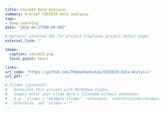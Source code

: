```yaml
---
title: Covid19 Data Analysis
summary: A brief COVID19 data analysis.
tags:
- Deep Learning
date: "2016-04-27T00:00:00Z"

# Optional external URL for project (replaces project detail page).
external_link: ""

image:
  caption: covid19.png
  focal_point: Smart

links:
url_code: "https://github.com/ThomasKanoutas/COVID19-Data-Analysis"
url_pdf: ""

# Slides (optional).
#   Associate this project with Markdown slides.
#   Simply enter your slide deck's filename without extension.
#   E.g. `slides = "example-slides"` references `content/slides/example-slides.md`.
#   Otherwise, set `slides = ""`.
---
```

